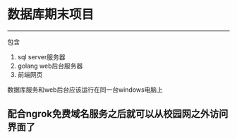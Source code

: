 
# 数据库期末项目

---
包含
1. sql server服务器
2. golang web后台服务器
3. 前端网页

数据库服务和web后台应该运行在同一台windows电脑上
## 配合ngrok免费域名服务之后就可以从校园网之外访问界面了

